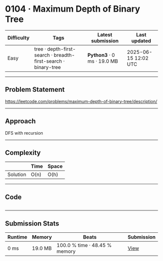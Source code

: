 # 0104 · Maximum Depth of Binary Tree

| Difficulty | Tags | Latest submission | Last updated |
| --- | --- | --- | --- |
| Easy | tree · depth-first-search · breadth-first-search · binary-tree | **Python3** · 0 ms · 19.0 MB | 2025-06-15 12:02 UTC |

---

## Problem Statement
https://leetcode.com/problems/maximum-depth-of-binary-tree/description/

---

## Approach
DFS with recursion

---

## Complexity
| | Time | Space |
|---|---|---|
| Solution | O(n) | O(h) |

---

## Code

```python

```

---

## Submission Stats
| Runtime | Memory | Beats | Submission |
| --- | --- | --- | --- |
| 0 ms | 19.0 MB | 100.0 % time · 48.45 % memory | [View](https://leetcode.com/problems/maximum-depth-of-binary-tree/submissions/1664902164/) |
